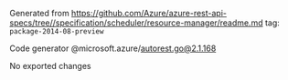 Generated from https://github.com/Azure/azure-rest-api-specs/tree//specification/scheduler/resource-manager/readme.md tag: `package-2014-08-preview`

Code generator @microsoft.azure/autorest.go@2.1.168

No exported changes